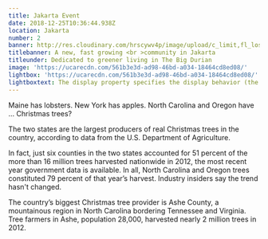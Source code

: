 ```yaml
---
title: Jakarta Event
date: 2018-12-25T10:36:44.938Z
location: Jakarta
number: 2
banner: http://res.cloudinary.com/hrscywv4p/image/upload/c_limit,fl_lossy,h_1500,w_2000,f_auto,q_auto/v1/1378019/kilarov-zaneit-634702-unsplash_zfrfwx.jpg
titlebanner: A new, fast growing <br >community in Jakarta
titleunder: Dedicated to greener living in The Big Durian
image: 'https://ucarecdn.com/561b3e3d-ad98-46bd-a034-18464cd8ed08/'
lightbox: 'https://ucarecdn.com/561b3e3d-ad98-46bd-a034-18464cd8ed08/'
lightboxtext: The display property specifies the display behavior (the type of rendering box) of an element. In HTML, the default display property value is taken from the HTML specifications or from the browser/user default style sheet. The default value in XML is inline, including SVG elements.
---
```


Maine has lobsters. New York has apples. North Carolina and Oregon have … Christmas trees?

The two states are the largest producers of real Christmas trees in the country, according to data from the U.S. Department of Agriculture.

In fact, just six counties in the two states accounted for 51 percent of the more than 16 million trees harvested nationwide in 2012, the most recent year government data is available. In all, North Carolina and Oregon trees constituted 79 percent of that year’s harvest. Industry insiders say the trend hasn't changed.

The country’s biggest Christmas tree provider is Ashe County, a mountainous region in North Carolina bordering Tennessee and Virginia. Tree farmers in Ashe, population 28,000, harvested nearly 2 million trees in 2012.
